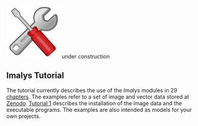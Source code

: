 ![tools](../images/tools.png) under construction

## Imalys Tutorial 

The tutorial currently describes the use of the *Imalys* modules in 29 [chapters](../tutorial/Index.md). The examples refer to a set of image and vector data stored at [Zenodo](). [Tutorial 1](../tutorial/1_Prepare.md) describes the installation of the image data and the executable programs. The examples are also intended as models for your own projects.

